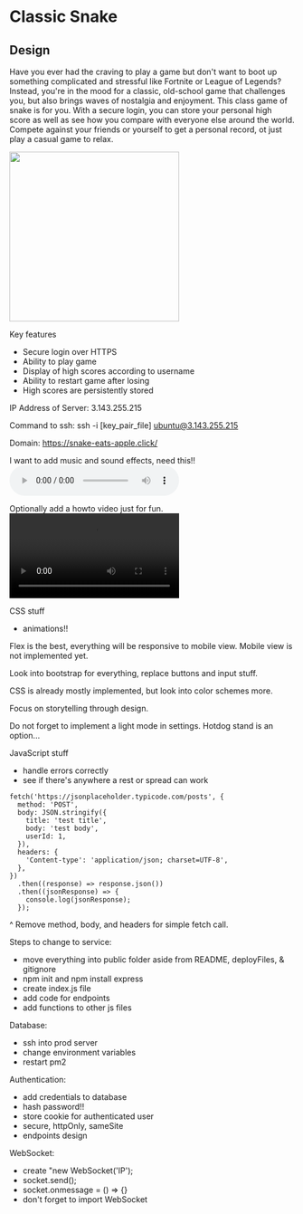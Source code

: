 # Classic Snake

## Design

Have you ever had the craving to play a game but don't want to boot up something complicated and stressful like Fortnite or League of Legends? Instead, you're in the mood for a classic, old-school game that challenges you, but also brings waves of nostalgia and enjoyment. This class game of snake is for you. With a secure login, you can store your personal high score as well as see how you compare with everyone else around the world. Compete against your friends or yourself to get a personal record, ot just play a casual game to relax.

<img width="300" height="300" alt="" src="https://user-images.githubusercontent.com/2433219/94984424-044e0a80-0509-11eb-903a-c114d5b6f061.png">

Key features

- Secure login over HTTPS
- Ability to play game
- Display of high scores according to username
- Ability to restart game after losing
- High scores are persistently stored

IP Address of Server: 3.143.255.215

Command to ssh: ssh -i [key_pair_file] ubuntu@3.143.255.215

Domain: https://snake-eats-apple.click/

I want to add music and sound effects, need this!!
<audio controls loop src="https://github.com/webprogramming260/.github/blob/main/profile/html/media/htmlAudio.mp3?raw=true"></audio>

Optionally add a howto video just for fun.
<video controls width="300"> <source src="https://commondatastorage.googleapis.com/gtv-videos-bucket/sample/BigBuckBunny.mp4" /></video>

CSS stuff

- animations!!

Flex is the best, everything will be responsive to mobile view. Mobile view is not implemented yet.

Look into bootstrap for everything, replace buttons and input stuff.

CSS is already mostly implemented, but look into color schemes more.

Focus on storytelling through design.

Do not forget to implement a light mode in settings. Hotdog stand is an option...

JavaScript stuff
- handle errors correctly
- see if there's anywhere a rest or spread can work

```
fetch('https://jsonplaceholder.typicode.com/posts', {
  method: 'POST',
  body: JSON.stringify({
    title: 'test title',
    body: 'test body',
    userId: 1,
  }),
  headers: {
    'Content-type': 'application/json; charset=UTF-8',
  },
})
  .then((response) => response.json())
  .then((jsonResponse) => {
    console.log(jsonResponse);
  });
```
  
^ Remove method, body, and headers for simple fetch call.

Steps to change to service:
- move everything into public folder aside from README, deployFiles, & gitignore
- npm init and npm install express
- create index.js file
- add code for endpoints
- add functions to other js files

Database:
- ssh into prod server
- change environment variables
- restart pm2

Authentication:
- add credentials to database
- hash password!!
- store cookie for authenticated user
- secure, httpOnly, sameSite
- endpoints design

WebSocket:
- create "new WebSocket('IP');
- socket.send();
- socket.onmessage = () => {}
- don't forget to import WebSocket
